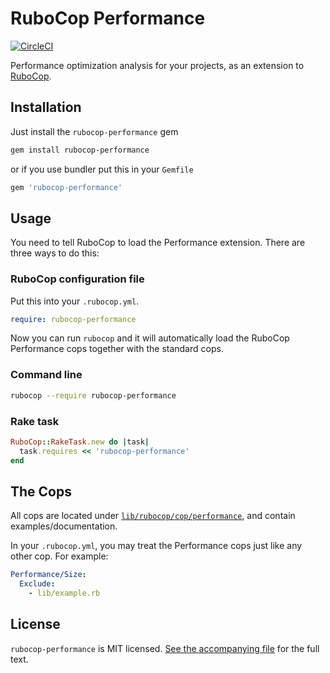 # RuboCop Performance

[![CircleCI](https://circleci.com/gh/rubocop-hq/rubocop-performance.svg?style=svg)](https://circleci.com/gh/rubocop-hq/rubocop-performance)

Performance optimization analysis for your projects, as an extension to [RuboCop](https://github.com/rubocop-hq/rubocop).

## Installation

Just install the `rubocop-performance` gem

```sh
gem install rubocop-performance
```

or if you use bundler put this in your `Gemfile`

```ruby
gem 'rubocop-performance'
```

## Usage

You need to tell RuboCop to load the Performance extension. There are three
ways to do this:

### RuboCop configuration file

Put this into your `.rubocop.yml`.

```yaml
require: rubocop-performance
```

Now you can run `rubocop` and it will automatically load the RuboCop Performance
cops together with the standard cops.

### Command line

```sh
rubocop --require rubocop-performance
```

### Rake task

```ruby
RuboCop::RakeTask.new do |task|
  task.requires << 'rubocop-performance'
end
```

## The Cops

All cops are located under
[`lib/rubocop/cop/performance`](lib/rubocop/cop/performance), and contain
examples/documentation.

In your `.rubocop.yml`, you may treat the Performance cops just like any other
cop. For example:

```yaml
Performance/Size:
  Exclude:
    - lib/example.rb
```

## License

`rubocop-performance` is MIT licensed. [See the accompanying file](MIT-LICENSE.md) for
the full text.

